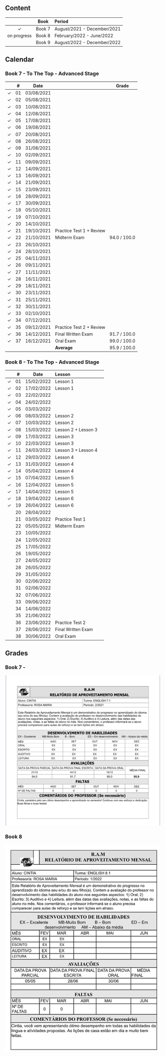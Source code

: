 ## Content

| | Book | Period |
|:---:|:---:|:---|
| &check; | Book 7 | August/2021 - December/2021 |
| on progress | Book 8 | February/2022 - June/2022 |
| | Book 9 | August/2022 - December/2022 |




## Calendar
### Book 7 - To The Top - Advanced Stage

|  | # | Date | | Grade |
|:---:|:---:|:---:|:---|:---:|
| &check; | 01 | 03/08/2021 | | |
| &check; | 02 | 05/08/2021 | | |
| &check; | 03 | 10/08/2021 | | |
| &check; | 04 | 12/08/2021 | | |
| &check; | 05 | 17/08/2021 | | |
| &check; | 06 | 19/08/2021 | | |
| &check; | 07 | 20/08/2021 | | |
| &check; | 08 | 26/08/2021 | | |
| &check; | 09 | 31/08/2021 | | |
| &check; | 10 | 02/09/2021 | | |
| &check; | 11 | 09/09/2021 | | |
| &check; | 12 | 14/09/2021 | | |
| &check; | 13 | 16/09/2021 | | |
| &check; | 14 | 21/09/2021 | | |
| &check; | 15 | 23/09/2021 | | |
| &check; | 16 | 28/09/2021 | | |
| &check; | 17 | 30/09/2021 | | |
| &check; | 18 | 05/10/2021 | | |
| &check; | 19 | 07/10/2021 | | |
| &check; | 20 | 14/10/2021 | | |
| &check; | 21 | 19/10/2021 | Practice Test 1 + Review | |
| &check; | 22 | 21/10/2021 | Midterm Exam | 94.0 / 100.0 |
| &check; | 23 | 26/10/2021 | | |
| &check; | 24 | 28/10/2021 | | |
| &check; | 25 | 04/11/2021 | | |
| &check; | 26 | 09/11/2021 | | |
| &check; | 27 | 11/11/2021 | | |
| &check; | 28 | 16/11/2021 | | |
| &check; | 29 | 18/11/2021 | | |
| &check; | 30 | 23/11/2021 | | |
| &check; | 31 | 25/11/2021 | | |
| &check; | 32 | 30/11/2021 | | |
| &check; | 33 | 02/10/2021 | | |
| &check; | 34 | 07/12/2021 | | |
| &check; | 35 | 09/12/2021 | Practice Test 2 + Review |
| &check; | 36 | 14/12/2021 | Final Written Exam | 91.7 / 100.0 |
| &check; | 37 | 16/12/2021 | Oral Exam | 99.0 / 100.0 |
| |  |  | **Average** | 95.9 / 100.0 |



### Book 8 - To The Top - Advanced Stage

|  | # | Date | Lesson |   |
|:---:|:---:|:---:|:---|:---:|
| &check; | 01 | 15/02/2022 | Lesson 1 |  |
| &check; | 02 | 17/02/2022 | Lesson 1 |  |
| &check; | 03 | 22/02/2022 |  |  |
| &check; | 04 | 24/02/2022 |  |  |
| &check; | 05 | 03/03/2022 |  |  |
| &check; | 06 | 08/03/2022 | Lesson 2 |  |
| &check; | 07 | 10/03/2022 | Lesson 2 |  |
| &check; | 08 | 15/03/2022 | Lesson 2 + Lesson 3 |  |
| &check; | 09 | 17/03/2022 | Lesson 3 |  |
| &check; | 10 | 22/03/2022 | Lesson 3 |  |
| &check; | 11 | 24/03/2022 | Lesson 3 + Lesson 4 |  |
| &check; | 12 | 29/03/2022 | Lesson 4 |  |
| &check; | 13 | 31/03/2022 | Lesson 4 |  |
| &check; | 14 | 05/04/2022 | Lesson 4 |  |
| &check; | 15 | 07/04/2022 | Lesson 5 |  |
| &check; | 16 | 12/04/2022 | Lesson 5 |  |
| &check; | 17 | 14/04/2022 | Lesson 5 |  |
| &check; | 18 | 19/04/2022 | Lesson 6 |  |
| &check; | 19 | 26/04/2022 | Lesson 6 |  |
|  | 20 | 28/04/2022 |  |  |
|  | 21 | 03/05/2022 | Practice Test 1 |
|  | 22 | 05/05/2022 | Midterm Exam |
|  | 23 | 10/05/2022 |  |
|  | 24 | 12/05/2022 |  |
|  | 25 | 17/05/2022 |  |
|  | 26 | 19/05/2022 |  |
|  | 27 | 24/05/2022 |  |
|  | 28 | 26/05/2022 |  |
|  | 29 | 31/05/2022 |  |
|  | 30 | 02/06/2022 |  |
|  | 31 | 02/06/2022 |  |
|  | 32 | 07/06/2022 |  |
|  | 33 | 09/06/2022 |  |
|  | 34 | 14/06/2022 |  |
|  | 35 | 21/06/2022 |  |
|  | 36 | 23/06/2022 | Practice Test 2 |
|  | 37 | 28/06/2022 | Final Written Exam |
|  | 38 | 30/06/2022 | Oral Exam |





## Grades
### Book 7 - 
<p align="center">
  <img src="https://github.com/cintia-shinoda/english-site/blob/master/ram-final-7.jpeg" alt="relatorio-7"/>


### Book 8
<p align="center">
  <img src="https://github.com/cintia-shinoda/english-site/blob/master/ram8-02-03.jpeg" alt="relatorio-8-02-03"/>